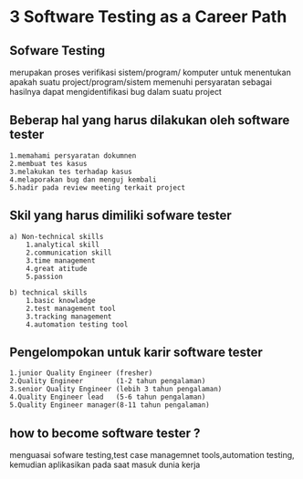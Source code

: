 # 3 Software Testing as a Career Path

## Sofware Testing
merupakan proses verifikasi sistem/program/ komputer untuk
menentukan apakah suatu project/program/sistem memenuhi persyaratan
sebagai hasilnya dapat mengidentifikasi bug dalam suatu project 

## Beberap hal yang harus dilakukan oleh software tester
    1.memahami persyaratan dokumnen
    2.membuat tes kasus
    3.melakukan tes terhadap kasus
    4.melaporakan bug dan menguj kembali
    5.hadir pada review meeting terkait project

## Skil yang harus dimiliki sofware tester
    a) Non-technical skills               
        1.analytical skill 
        2.communication skill 
        3.time management 
        4.great atitude 
        5.passion

    b) technical skills
        1.basic knowladge 
        2.test management tool
        3.tracking management
        4.automation testing tool

## Pengelompokan untuk karir software tester
    1.junior Quality Engineer (fresher)
    2.Quality Engineer        (1-2 tahun pengalaman)
    3.senior Quality Engineer (lebih 3 tahun pengalaman)
    4.Quality Engineer lead   (5-6 tahun pengalaman)
    5.Quality Engineer manager(8-11 tahun pengalaman)

## how to become software tester ?
menguasai sofware testing,test case managemnet tools,automation testing,
kemudian aplikasikan pada saat masuk dunia kerja 